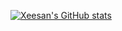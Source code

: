 [![Xeesan's GitHub stats](https://github-readme-stats.vercel.app/api?username=Xeesan)](https://github.com/anuraghazra/github-readme-stats)
